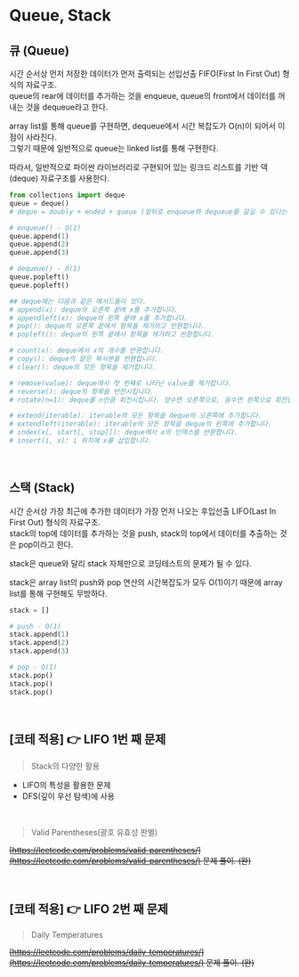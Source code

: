 # Queue, Stack

## 큐 (Queue)

시간 순서상 먼저 저장한 데이터가 먼저 출력되는 선입선출 FIFO(First In First Out) 형식의 자료구조. <br/>
queue의 rear에 데이터를 추가하는 것을 enqueue, queue의 front에서 데이터를 꺼내는 것을 dequeue라고 한다.

array list를 통해 queue를 구현하면, dequeue에서 시간 복잡도가 O(n)이 되어서 이점이 사라진다. <br/>
그렇기 때문에 일반적으로 queue는 linked list를 통해 구현한다.

따라서, 일반적으로 파이썬 라이브러리로 구현되어 있는 링크드 리스트를 기반 덱(deque) 자료구조를 사용한다.

```python
from collections import deque
queue = deque()
# deque = doubly + ended + queue (앞뒤로 enqueue와 dequeue를 갈길 수 있다는 뜻)

# enqueue() - O(1)
queue.append(1)
queue.append(2)
queue.append(3)

# dequeue() - O(1)
queue.popleft()
queue.popleft()

## deque에는 다음과 같은 메서드들이 있다.
# append(x): deque의 오른쪽 끝에 x를 추가합니다.
# appendleft(x): deque의 왼쪽 끝에 x를 추가합니다.
# pop(): deque의 오른쪽 끝에서 항목을 제거하고 반환합니다.
# popleft(): deque의 왼쪽 끝에서 항목을 제거하고 반환합니다.

# count(x): deque에서 x의 개수를 반환합니다.
# copy(): deque의 얕은 복사본을 반환합니다.
# clear(): deque의 모든 항목을 제거합니다.

# remove(value): deque에서 첫 번째로 나타난 value를 제거합니다.
# reverse(): deque의 항목을 반전시킵니다.
# rotate(n=1): deque를 n만큼 회전시킵니다. 양수면 오른쪽으로, 음수면 왼쪽으로 회전합니다.

# extend(iterable): iterable의 모든 항목을 deque의 오른쪽에 추가합니다.
# extendleft(iterable): iterable의 모든 항목을 deque의 왼쪽에 추가합니다.
# index(x[, start[, stop]]): deque에서 x의 인덱스를 반환합니다.
# insert(i, x): i 위치에 x를 삽입합니다.
```

<br/>

## 스택 (Stack)

시간 순서상 가장 최근에 추가한 데이터가 가장 먼저 나오는 후입선출 LIFO(Last In First Out) 형식의 자료구조. <br/>
stack의 top에 데이터를 추가하는 것을 push, stack의 top에서 데이터를 추출하는 것은 pop이라고 한다.

stack은 queue와 달리 stack 자체만으로 코딩테스트의 문제가 될 수 있다.

stack은 array list의 push와 pop 연산의 시간복잡도가 모두 O(1)이기 때문에 array list를 통해 구현해도 무방하다.

```python
stack = []

# push - O(1)
stack.append(1)
stack.append(2)
stack.append(3)

# pop - O(1)
stack.pop()
stack.pop()
stack.pop()
```

<br/>

## [코테 적용] 👉 LIFO 1번 째 문제

> Stack의 다양한 활용

- LIFO의 특성을 활용한 문제
- DFS(깊이 우선 탐색)에 사용

<br/>

> Valid Parentheses(괄호 유효성 판별)

~~[https://leetcode.com/problems/valid-parentheses/](https://leetcode.com/problems/valid-parentheses/) 문제 풀이. (완)~~

<br/>

## [코테 적용] 👉 LIFO 2번 째 문제

> Daily Temperatures

~~[https://leetcode.com/problems/daily-temperatures/](https://leetcode.com/problems/daily-temperatures/) 문제 풀이. (완)~~

<br/>
